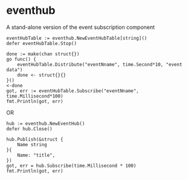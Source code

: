 # eventhub
A stand-alone version of the event subscription component

```
eventHubTable := eventhub.NewEventHubTable[string]()
defer eventHubTable.Stop()

done := make(chan struct{})
go func() {
	eventHubTable.Distribute("eventNname", time.Second*10, "event data")
	done <- struct{}{}
}()
<-done
got, err := eventHubTable.Subscribe("eventNname", time.Millisecond*100)
fmt.Println(got, err)
```
OR
```
hub := eventhub.NewEventHub()
defer hub.Close()

hub.Publish(&struct {
	Name string
}{
	Name: "title",
})
got, err = hub.Subscribe(time.Millisecond * 100)
fmt.Println(got, err)
```
